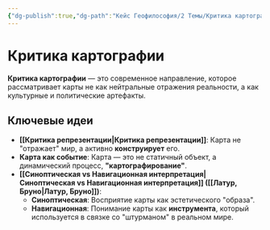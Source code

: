 ```yaml
---
{"dg-publish":true,"dg-path":"Кейс Геофилософия/2 Темы/Критика картографии","permalink":"/kejs-geofilosofiya/2-temy/kritika-kartografii/","dgShowLocalGraph":true}
---
```


# Критика картографии

**Критика картографии** — это современное направление, которое рассматривает карты не как нейтральные отражения реальности, а как культурные и политические артефакты.

## Ключевые идеи

- **[[Критика репрезентации\|Критика репрезентации]]**: Карта не "отражает" мир, а активно **конструирует** его.
- **Карта как событие**: Карта — это не статичный объект, а динамический процесс, **"картографирование"**.
- **[[Синоптическая vs Навигационная интерпретация\|Синоптическая vs Навигационная интерпретация]] ([[Латур, Бруно\|Латур, Бруно]])**:
    - **Синоптическая**: Восприятие карты как эстетического "образа".
    - **Навигационная**: Понимание карты как **инструмента**, который используется в связке со "штурманом" в реальном мире.